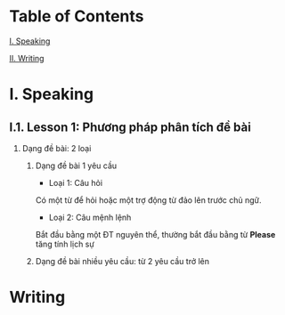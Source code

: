 # Table of Contents

[I. Speaking](#speaking)

[II. Writing](#writing)

# I. Speaking

## I.1. Lesson 1: Phương pháp phân tích đề bài

1. Dạng đề bài: 2 loại
    1. Dạng đề bài 1 yêu cầu
        - Loại 1: Câu hỏi
        
        Có một từ để hỏi hoặc một trợ động từ đảo lên trước chủ ngữ.

        - Loại 2: Câu mệnh lệnh

        Bắt đầu bằng một ĐT nguyên thể, thường bắt đầu bằng từ **Please** tăng tính lịch sự
    
    2. Dạng đề bài nhiều yêu cầu: từ 2 yêu cầu trở lên

# Writing